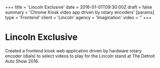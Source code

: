 +++
title = 'Lincoln Exclusive'
date = 2016-01-01T09:30:00Z
draft = false
summary = 'Chrome Kiosk video app driven by rotary encoders'
[params]
  type = 'Frontend'
  client = 'Lincoln'
  agency = 'Imagination'
  video = ''
+++

# Lincoln Exclusive

Created a frontend kiosk web application driven by hardware rotary encoder (dials) to select videos to play for the Lincoln stand at The Detroit Auto Show 2016.
